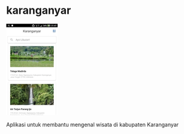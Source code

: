 # karanganyar

![Screenshot](ss.jpg) 

Aplikasi untuk membantu mengenal wisata di kabupaten Karanganyar

